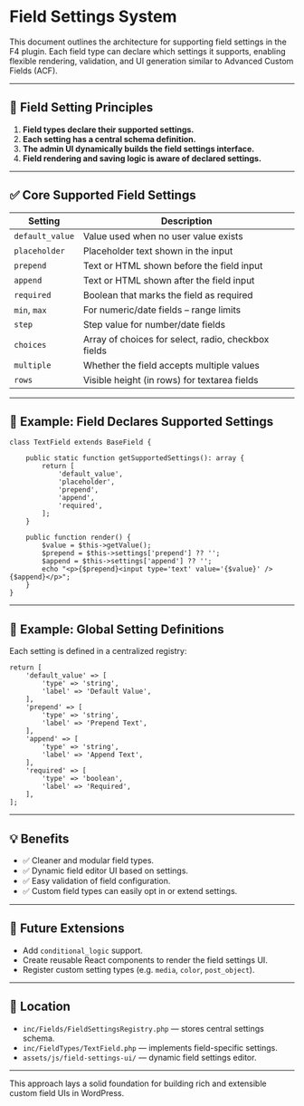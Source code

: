# Field Settings System

This document outlines the architecture for supporting field settings in the F4 plugin. Each field type can declare which settings it supports, enabling flexible rendering, validation, and UI generation similar to Advanced Custom Fields (ACF).

---

## 🧱 Field Setting Principles

1. **Field types declare their supported settings.**
2. **Each setting has a central schema definition.**
3. **The admin UI dynamically builds the field settings interface.**
4. **Field rendering and saving logic is aware of declared settings.**

---

## ✅ Core Supported Field Settings

| Setting         | Description                                               |
|------------------|-----------------------------------------------------------|
| `default_value`  | Value used when no user value exists                      |
| `placeholder`    | Placeholder text shown in the input                       |
| `prepend`        | Text or HTML shown before the field input                 |
| `append`         | Text or HTML shown after the field input                  |
| `required`       | Boolean that marks the field as required                  |
| `min`, `max`     | For numeric/date fields – range limits                    |
| `step`           | Step value for number/date fields                         |
| `choices`        | Array of choices for select, radio, checkbox fields       |
| `multiple`       | Whether the field accepts multiple values                 |
| `rows`           | Visible height (in rows) for textarea fields              |

---

## 🧩 Example: Field Declares Supported Settings

```
class TextField extends BaseField {

    public static function getSupportedSettings(): array {
        return [
            'default_value',
            'placeholder',
            'prepend',
            'append',
            'required',
        ];
    }

    public function render() {
        $value = $this->getValue();
        $prepend = $this->settings['prepend'] ?? '';
        $append = $this->settings['append'] ?? '';
        echo "<p>{$prepend}<input type='text' value='{$value}' />{$append}</p>";
    }
}
```

---

## 🧩 Example: Global Setting Definitions

Each setting is defined in a centralized registry:

```
return [
    'default_value' => [
        'type' => 'string',
        'label' => 'Default Value',
    ],
    'prepend' => [
        'type' => 'string',
        'label' => 'Prepend Text',
    ],
    'append' => [
        'type' => 'string',
        'label' => 'Append Text',
    ],
    'required' => [
        'type' => 'boolean',
        'label' => 'Required',
    ],
];
```

---

## 💡 Benefits

- ✅ Cleaner and modular field types.
- ✅ Dynamic field editor UI based on settings.
- ✅ Easy validation of field configuration.
- ✅ Custom field types can easily opt in or extend settings.

---

## 🧩 Future Extensions

- Add `conditional_logic` support.
- Create reusable React components to render the field settings UI.
- Register custom setting types (e.g. `media`, `color`, `post_object`).

---

## 📂 Location

- `inc/Fields/FieldSettingsRegistry.php` — stores central settings schema.
- `inc/FieldTypes/TextField.php` — implements field-specific settings.
- `assets/js/field-settings-ui/` — dynamic field settings editor.

---

This approach lays a solid foundation for building rich and extensible custom field UIs in WordPress.